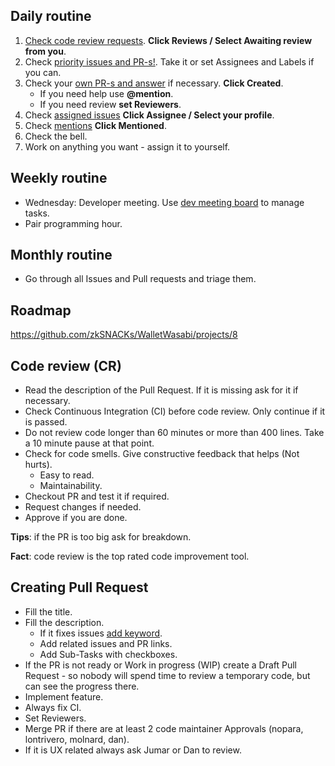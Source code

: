 
## Daily routine

1. [Check code review requests](https://github.com/zkSNACKs/WalletWasabi/pulls). __Click Reviews / Select Awaiting review from you__.
2. Check [priority issues and PR-s!](https://github.com/zkSNACKs/WalletWasabi/labels/priority). Take it or set Assignees and Labels if you can.
3. Check your [own PR-s and answer](https://github.com/pulls?utf8=%E2%9C%93&q=is%3Aopen+is%3Apr+repo%3AzkSNACKs%2FWalletWasabi+) if necessary. __Click Created__.
   - If you need help use __@mention__.
   - If you need review __set Reviewers__.
4. Check [assigned issues](https://github.com/zkSNACKs/WalletWasabi/issues) __Click Assignee / Select your profile__.
5. Check [mentions](https://github.com/pulls?utf8=%E2%9C%93&q=is%3Aopen+repo%3AzkSNACKs%2FWalletWasabi+) __Click Mentioned__.
6. Check the bell.
7. Work on anything you want - assign it to yourself.

## Weekly routine

- Wednesday: Developer meeting. Use [dev meeting board](https://github.com/orgs/zkSNACKs/projects/1) to manage tasks.
- Pair programming hour.

## Monthly routine

- Go through all Issues and Pull requests and triage them.

## Roadmap

https://github.com/zkSNACKs/WalletWasabi/projects/8

## Code review (CR)

- Read the description of the Pull Request. If it is missing ask for it if necessary.
- Check Continuous Integration (CI) before code review. Only continue if it is passed.
- Do not review code longer than 60 minutes or more than 400 lines. Take a 10 minute pause at that point.
- Check for code smells. Give constructive feedback that helps (Not hurts).
  - Easy to read.
  - Maintainability.
- Checkout PR and test it if required.
- Request changes if needed.
- Approve if you are done.

__Tips__: if the PR is too big ask for breakdown.

__Fact__: code review is the top rated code improvement tool.

## Creating Pull Request

- Fill the title.
- Fill the description.
  - If it fixes issues [add keyword](https://help.github.com/en/articles/closing-issues-using-keywords).
  - Add related issues and PR links.
  - Add Sub-Tasks with checkboxes.
- If the PR is not ready or Work in progress (WIP) create a Draft Pull Request - so nobody will spend time to review a temporary code, but can see the progress there.
- Implement feature.
- Always fix CI.
- Set Reviewers.
- Merge PR if there are at least 2 code maintainer Approvals (nopara, lontrivero, molnard, dan).
- If it is UX related always ask Jumar or Dan to review.
